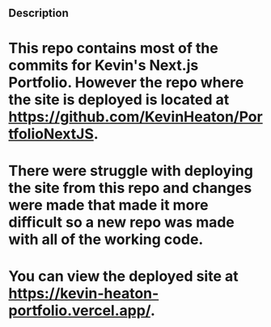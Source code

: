 ## Description
# This repo contains most of the commits for Kevin's Next.js Portfolio. However the repo where the site is deployed is located at https://github.com/KevinHeaton/PortfolioNextJS.
# There were struggle with deploying the site from this repo and changes were made that made it more difficult so a new repo was made with all of the working code.
# You can view the deployed site at https://kevin-heaton-portfolio.vercel.app/.
